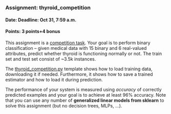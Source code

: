 ### Assignment: thyroid_competition
#### Date: Deadline: Oct 31, 7:59 a.m.
#### Points: 3 points+4 bonus

This assignment is a [competition task](https://ufal.mff.cuni.cz/courses/npfl129/2223-winter#competitions). Your goal
is to perform binary classification – given medical data with 15 binary and
6 real-valued attributes, predict whether thyroid is functioning normally or not.
The train set and test set consist of ~3.5k instances.

The [thyroid_competition.py](https://github.com/ufal/npfl129/tree/past-2223/labs/03/thyroid_competition.py)
template shows how to load training data, downloading it if needed.
Furthermore, it shows how to save a trained estimator and how to load it during
prediction.

The performance of your system is measured using _accuracy_ of correctly
predicted examples and your goal is to achieve at least 96% accuracy.
Note that you can use any number of **generalized linear models from sklearn**
to solve this assignment (but no decision trees, MLPs, …).
